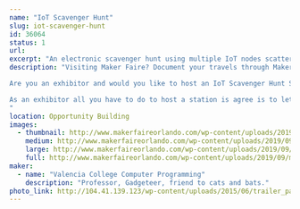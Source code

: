 ```yaml
---
name: "IoT Scavenger Hunt"
slug: iot-scavenger-hunt
id: 36064
status: 1
url: 
excerpt: "An electronic scavenger hunt using multiple IoT nodes scattered throughout Maker Faire. "
description: "Visiting Maker Faire? Document your travels through Maker Faire by entering your secret code on the IoT node at each participating exhibit.  Track your progress and compete to visit more exhibits than your friends in a set period of time.  Win swag and get a certificate mapping your participation.

Are you an exhibitor and would you like to host an IoT Scavenger Hunt Station?

As an exhibitor all you have to do to host a station is agree is to let us put the station somewhere in your booth accessible to the public, and let us plug it into your power strip.   We're hoping that the Scavenger Hunt will encourage folks to roam more widely around Maker Faire, and bring them into contact with more exhibitors.
"
location: Opportunity Building
images:
  - thumbnail: http://www.makerfaireorlando.com/wp-content/uploads/2019/09/makerfaire_iot_station-150x150.jpg
    medium: http://www.makerfaireorlando.com/wp-content/uploads/2019/09/makerfaire_iot_station-150x150.jpg
    large: http://www.makerfaireorlando.com/wp-content/uploads/2019/09/makerfaire_iot_station-150x150.jpg
    full: http://www.makerfaireorlando.com/wp-content/uploads/2019/09/makerfaire_iot_station-150x150.jpg
maker:
  - name: "Valencia College Computer Programming"
    description: "Professor, Gadgeteer, friend to cats and bats."
photo_link: http://104.41.139.123/wp-content/uploads/2015/06/trailer_park_computers_greenie_and_gaz-1024x612.jpg
---
```

